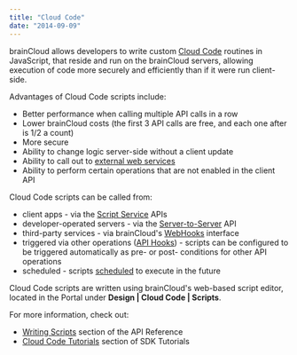 ```yaml
---
title: "Cloud Code"
date: "2014-09-09"
---
```


brainCloud allows developers to write custom [Cloud Code](/apidocs/apiref/#cc) routines in JavaScript, that reside and run on the brainCloud servers, allowing execution of code more securely and efficiently than if it were run client-side.

Advantages of Cloud Code scripts include:

- Better performance when calling multiple API calls in a row
- Lower brainCloud costs (the first 3 API calls are free, and each one after is 1/2 a count)
- More secure
- Ability to change logic server-side without a client update
- Ability to call out to [external web services](/apidocs/apiref/#cc-httpclient)
- Ability to perform certain operations that are not enabled in the client API

Cloud Code scripts can be called from:

- client apps - via the [Script Service](/apidocs/apiref/#capi-script) APIs
- developer-operated servers - via the [Server-to-Server](/apidocs/apiref/#s2s) API
- third-party services - via brainCloud's [WebHooks](/apidocs/apiref/#cc-ccscripts-webhooks) interface
- triggered via other operations ([API Hooks](/apidocs/apiref/#cc-ccscripts-apihooks)) - scripts can be configured to be triggered automatically as pre- or post- conditions for other API operations
- scheduled - scripts [scheduled](/apidocs/apiref/#cc-ccscripts-scheduledscripts) to execute in the future

Cloud Code scripts are written using brainCloud's web-based script editor, located in the Portal under **Design | Cloud Code | Scripts**.

For more information, check out:

- [Writing Scripts](/apidocs/apiref/#cc-ccscripts) section of the API Reference
- [Cloud Code Tutorials](/apidocs/tutorials/cloud-code-tutorials/) section of SDK Tutorials
